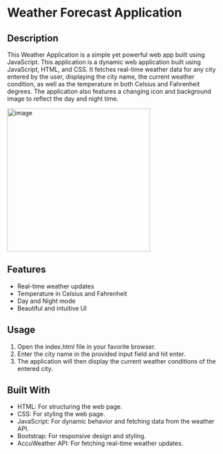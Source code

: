 # Weather Forecast Application

## Description
This Weather Application is a simple yet powerful web app built using JavaScript. This application is a dynamic web application built using JavaScript, HTML, and CSS. It fetches real-time weather data for any city entered by the user, displaying the city name, the current weather condition, as well as the temperature in both Celsius and Fahrenheit degrees. The application also features a changing icon and background image to reflect the day and night time.

<img width="332" alt="image" src="https://github.com/StevenD24/Weather-Forecast-App/assets/105379503/9555ed62-27b6-485b-b1ac-a905fa0dfb90">

## Features
- Real-time weather updates
- Temperature in Celsius and Fahrenheit
- Day and Night mode
- Beautiful and intuitive UI

## Usage
1. Open the index.html file in your favorite browser.
2. Enter the city name in the provided input field and hit enter.
3. The application will then display the current weather conditions of the entered city.

## Built With
- HTML: For structuring the web page.
- CSS: For styling the web page.
- JavaScript: For dynamic behavior and fetching data from the weather API.
- Bootstrap: For responsive design and styling.
- AccuWeather API: For fetching real-time weather updates.




